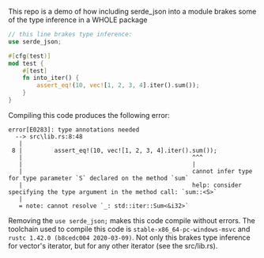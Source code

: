 This repo is a demo of how including serde_json into a module brakes some of the type inference in a WHOLE package
```rust
// this line brakes type inference:
use serde_json;

#[cfg(test)]
mod test {
    #[test]
    fn into_iter() {
        assert_eq!(10, vec![1, 2, 3, 4].iter().sum());
    }
}
```
Compiling this code produces the following error:
```
error[E0283]: type annotations needed
  --> src\lib.rs:8:48
   |
 8 |         assert_eq!(10, vec![1, 2, 3, 4].iter().sum());
   |                                                ^^^
   |                                                |
   |                                                cannot infer type for type parameter `S` declared on the method `sum`
   |                                                help: consider specifying the type argument in the method call: `sum::<S>`
   |
   = note: cannot resolve `_: std::iter::Sum<&i32>`

```
Removing the `use serde_json;` makes this code compile without errors.
The toolchain used to compile this code is `stable-x86_64-pc-windows-msvc` and `rustc 1.42.0 (b8cedc004 2020-03-09)`.
Not only this brakes type inference for vector's iterator, but for any other iterator (see the src/lib.rs).